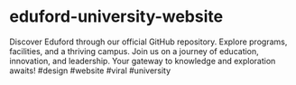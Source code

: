 # eduford-university-website
Discover Eduford through our official GitHub repository. Explore programs, facilities, and a thriving campus. Join us on a journey of education, innovation, and leadership. Your gateway to knowledge and exploration awaits! #design #website #viral #university
